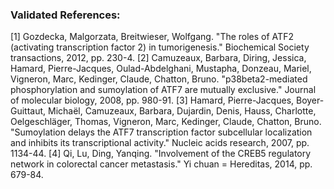 ### Validated References: 
[1] Gozdecka, Malgorzata, Breitwieser, Wolfgang. "The roles of ATF2 (activating transcription factor 2) in tumorigenesis." Biochemical Society transactions, 2012, pp. 230-4.
[2] Camuzeaux, Barbara, Diring, Jessica, Hamard, Pierre-Jacques, Oulad-Abdelghani, Mustapha, Donzeau, Mariel, Vigneron, Marc, Kedinger, Claude, Chatton, Bruno. "p38beta2-mediated phosphorylation and sumoylation of ATF7 are mutually exclusive." Journal of molecular biology, 2008, pp. 980-91.
[3] Hamard, Pierre-Jacques, Boyer-Guittaut, Michaël, Camuzeaux, Barbara, Dujardin, Denis, Hauss, Charlotte, Oelgeschläger, Thomas, Vigneron, Marc, Kedinger, Claude, Chatton, Bruno. "Sumoylation delays the ATF7 transcription factor subcellular localization and inhibits its transcriptional activity." Nucleic acids research, 2007, pp. 1134-44.
[4] Qi, Lu, Ding, Yanqing. "Involvement of the CREB5 regulatory network in colorectal cancer metastasis." Yi chuan = Hereditas, 2014, pp. 679-84.
